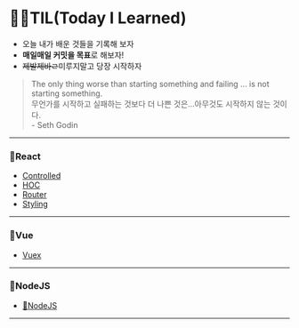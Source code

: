 # ✍🏻TIL(Today I Learned) 

- 오늘 내가 배운 것들을 기록해 보자  
- **매일매일 커밋을 목표**로 해보자! 
- ~~제발제바ㄹ~~미루지말고 당장 시작하자

> The only thing worse than starting something and failing ... is not starting something. <br />
> 무언가를 시작하고 실패하는 것보다 더 나쁜 것은…아무것도 시작하지 않는 것이다. <br />
> \- Seth Godin

---

### 📌React

- [Controlled](React/Controlled.md)
- [HOC](React/HOC.md)
- [Router](React/Router.md)
- [Styling](React/Styling.md)

---

### 📌Vue

- [Vuex]()

---

### 📌NodeJS

- [📌NodeJS](📌Node.js/Nodejs.md)

---
